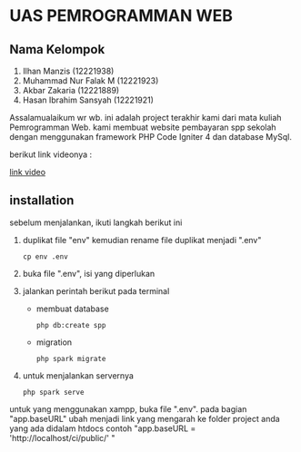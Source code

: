 # UAS PEMROGRAMMAN WEB

## Nama Kelompok

1. Ilhan Manzis (12221938)
2. Muhammad Nur Falak M (12221923)
3. Akbar Zakaria (12221889)
4. Hasan Ibrahim Sansyah (12221921)

Assalamualaikum wr wb. ini adalah project terakhir kami dari mata kuliah Pemrogramman Web. kami membuat website pembayaran spp sekolah dengan menggunakan framework PHP Code Igniter 4 dan database MySql.

berikut link videonya :

[link video](https://youtu.be/K1WQ34nslok)

## installation

sebelum menjalankan, ikuti langkah berikut ini

1. duplikat file "env" kemudian rename file duplikat menjadi ".env"
   ```
   cp env .env
   ```
2. buka file ".env", isi yang diperlukan
3. jalankan perintah berikut pada terminal

   - membuat database
     ```
     php db:create spp
     ```
   - migration
     ```
     php spark migrate
     ```

4. untuk menjalankan servernya
   ```
   php spark serve
   ```

untuk yang menggunakan xampp, buka file ".env". pada bagian "app.baseURL" ubah menjadi link yang mengarah ke folder project anda yang ada didalam htdocs
contoh "app.baseURL = 'http://localhost/ci/public/' "

